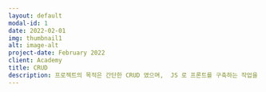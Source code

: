 ```yaml
---
layout: default
modal-id: 1
date: 2022-02-01
img: thumbnail1
alt: image-alt
project-date: February 2022
client: Academy
title: CRUD
description: 프로젝트의 목적은 간단한 CRUD 였으며,  JS 로 프론트를 구축하는 작업을 저에게 할당했습니다.  다만, 팀장으로서 역할 부재로 인해, 일정이 밀리게 되었고 좋은 퀄리티가 나오지 못했습니다.  nodeJS 로 front,back 을 구축해 작업했습니다.  로그인/로그아웃, 회원가입, 기능은 완벽했지만, 제 팀장 역할의 부재로 프로젝트 일정을 못 맞춰서, 게시판 기능이 부족한 상태로 마무리하게 되었습니다.
---
```

